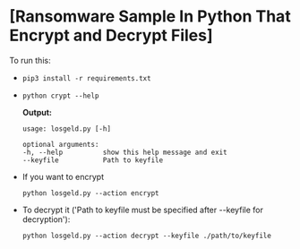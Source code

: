 # [Ransomware Sample In Python That Encrypt and Decrypt Files]
To run this:
- `pip3 install -r requirements.txt`
- 
    ```
    python crypt --help
    ```
    **Output:**
    ```
    usage: losgeld.py [-h]

    optional arguments:
    -h, --help          show this help message and exit
    --keyfile           Path to keyfile
    ```
- If you want to encrypt
    ```
    python losgeld.py --action encrypt
    ```
- To decrypt it ('Path to keyfile must be specified after --keyfile for decryption'):
    ```
    python losgeld.py --action decrypt --keyfile ./path/to/keyfile
    ```
